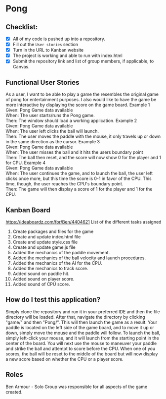 # Pong

## Checklist:
- [x] All of my code is pushed up into a repository.
- [x] Fill out the `User stories` section
- [x] Turn in the URL to Kanban website 
- [x] The project is working and able to run with index.html 
- [x] Submit the repository link and list of group members, if applicable, to Canvas.

## Functional User Stories
As a user, I want to be able to play a game the resembles the original game of pong for entertainment purposes. I also would like to have the game be more interactive by displaying the score on the game board.
Example 1 
<br>Given: Pong Game data available 
<br>When: The user starts/runs the Pong game.
<br>Then: The window should load a working application.
Example 2 
<br>Given: Pong Game data available
<br>When: The user left clicks the ball will launch.
<br>Then: The user moves the paddle with the mouse, it only travels up or down in the same direction as the cursor.
Example 3 
<br>Given: Pong Game data available
<br>When: The user misses the ball and it hits the users boundary point 
<br>Then: The ball then reset, and the score will now show 0 for the player and 1 for CPU.
Example 4 
<br>Given: Pong Game data available
<br>When: The user continues the game, and to launch the ball, the user left clicks once more, but this time the score is 0-1 in favor of the CPU. This time, though, the user reaches the CPU's boundary point.
<br>Then: The game will then display a score of 1 for the player and 1 for the CPU.

## Kanban Board
https://ideaboardz.com/for/Ben/4404621
List of the different tasks assigned
1.	Create packages and files for the game
2.	Create and update index.html file
3.	Create and update style.css file
4.	Create and update game.js file
5.	Added the mechanics of the paddle movement.
6.	Added the mechanics of the ball velocity and launch procedures.
7.	Added the mechanics of the AI for the CPU.
8.	Added the mechanics to track score.
9.	Added sound on paddle hit.
10.	Added sound on player score.
11.	Added sound of CPU score.

## How do I test this application?
Simply clone the repository and run it in your preferred IDE and then the file directory will be loaded. After that, navigate the directory by clicking "game/" and then "Pong/". This will then launch the game as a result. Your paddle is located on the left side of the game board, and to move it up or down, simply move the mouse and the paddle will follow. To launch the ball, simply left-click your mouse, and it will launch from the starting point in the center of the board. You will next use the mouse to maneuver your paddle and strike the ball and attempt to score before the CPU. When one of you scores, the ball will be reset to the middle of the board but will now display a new score based on whether the CPU or a player score.

## Roles
Ben Armour - Solo Group was responsible for all aspects of the game created. 



